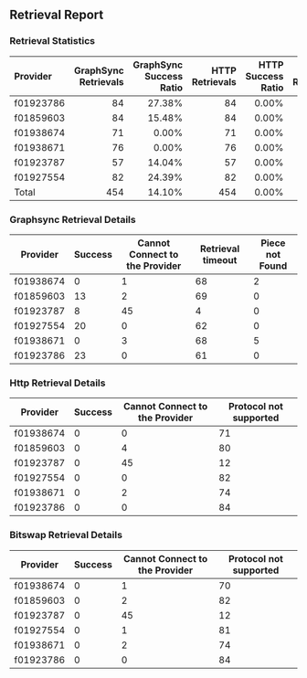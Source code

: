 ## Retrieval Report
### Retrieval Statistics
| Provider  | GraphSync Retrievals | GraphSync Success Ratio | HTTP Retrievals | HTTP Success Ratio | Bitswap Retrievals | Bitswap Success Ratio |
| :-------- | -------------------: | ----------------------: | --------------: | -----------------: | -----------------: | --------------------: |
| f01923786 |                   84 |                  27.38% |              84 |              0.00% |                 84 |                 0.00% |
| f01859603 |                   84 |                  15.48% |              84 |              0.00% |                 84 |                 0.00% |
| f01938674 |                   71 |                   0.00% |              71 |              0.00% |                 71 |                 0.00% |
| f01938671 |                   76 |                   0.00% |              76 |              0.00% |                 76 |                 0.00% |
| f01923787 |                   57 |                  14.04% |              57 |              0.00% |                 57 |                 0.00% |
| f01927554 |                   82 |                  24.39% |              82 |              0.00% |                 82 |                 0.00% |
| Total     |                  454 |                  14.10% |             454 |              0.00% |                454 |                 0.00% |

### Graphsync Retrieval Details
| Provider  | Success | Cannot Connect to the Provider | Retrieval timeout | Piece not Found |
| --------- | ------- | ------------------------------ | ----------------- | --------------- |
| f01938674 | 0       | 1                              | 68                | 2               |
| f01859603 | 13      | 2                              | 69                | 0               |
| f01923787 | 8       | 45                             | 4                 | 0               |
| f01927554 | 20      | 0                              | 62                | 0               |
| f01938671 | 0       | 3                              | 68                | 5               |
| f01923786 | 23      | 0                              | 61                | 0               |

### Http Retrieval Details
| Provider  | Success | Cannot Connect to the Provider | Protocol not supported |
| --------- | ------- | ------------------------------ | ---------------------- |
| f01938674 | 0       | 0                              | 71                     |
| f01859603 | 0       | 4                              | 80                     |
| f01923787 | 0       | 45                             | 12                     |
| f01927554 | 0       | 0                              | 82                     |
| f01938671 | 0       | 2                              | 74                     |
| f01923786 | 0       | 0                              | 84                     |

### Bitswap Retrieval Details
| Provider  | Success | Cannot Connect to the Provider | Protocol not supported |
| --------- | ------- | ------------------------------ | ---------------------- |
| f01938674 | 0       | 1                              | 70                     |
| f01859603 | 0       | 2                              | 82                     |
| f01923787 | 0       | 45                             | 12                     |
| f01927554 | 0       | 1                              | 81                     |
| f01938671 | 0       | 2                              | 74                     |
| f01923786 | 0       | 0                              | 84                     |
